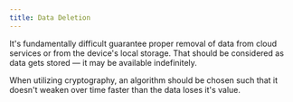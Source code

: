 ```yaml
---
title: Data Deletion
---
```

It's fundamentally difficult guarantee proper removal of data from cloud services or from the device's local storage. That should be considered as data gets stored — it may be available indefinitely.

When utilizing cryptography, an algorithm should be chosen such that it doesn't weaken over time faster than the data loses it's value.
